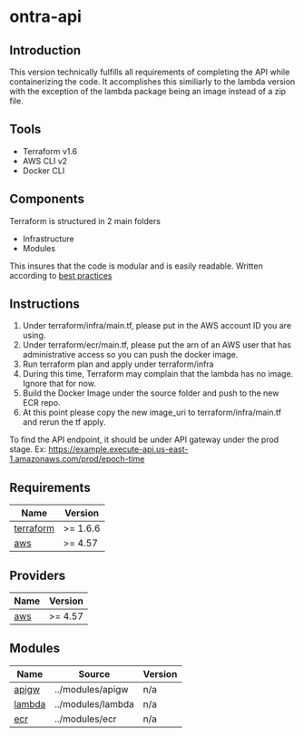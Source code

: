 # ontra-api

## Introduction
This version technically fulfills all requirements of completing the API while containerizing the code. It accomplishes this similiarly to the lambda version with the exception of the lambda package being an image instead of a zip file.

## Tools
* Terraform v1.6
* AWS CLI v2
* Docker CLI

## Components
Terraform is structured in 2 main folders
* Infrastructure
* Modules

This insures that the code is modular and is easily readable. Written according to [best practices](https://developer.hashicorp.com/terraform/language/modules/develop/structure)

## Instructions
1. Under terraform/infra/main.tf, please put in the AWS account ID you are using.
2. Under terraform/ecr/main.tf, please put the arn of an AWS user that has administrative access so you can push the docker image.
3. Run terraform plan and apply under terraform/infra
4. During this time, Terraform may complain that the lambda has no image. Ignore that for now.
5. Build the Docker Image under the source folder and push to the new ECR repo.
6. At this point please copy the new image_uri to terraform/infra/main.tf and rerun the tf apply.

To find the API endpoint, it should be under API gateway under the prod stage.
Ex: https://example.execute-api.us-east-1.amazonaws.com/prod/epoch-time


## Requirements
| Name | Version |
|------|---------|
| <a name="requirement_terraform"></a> [terraform](#requirement\_terraform) | >= 1.6.6 |
| <a name="requirement_aws"></a> [aws](#requirement\_aws) | >= 4.57 |

## Providers

| Name | Version |
|------|---------|
| <a name="provider_aws"></a> [aws](#provider\_aws) | >= 4.57 |

## Modules

| Name | Source | Version |
|------|--------|---------|
| <a name="module_apigw"></a> [apigw](#module\_apigw) | ../modules/apigw | n/a |
| <a name="module_lambda"></a> [lambda](#module\_lambda) | ../modules/lambda | n/a |
| <a name="module_ecr"></a> [ecr](#module\_ecr) | ../modules/ecr | n/a |